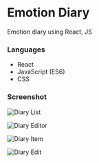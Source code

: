 # Emotion Diary

Emotion diary using React, JS



### Languages

- React
- JavaScript (ES6)
- CSS


### Screenshot

![Diary List](https://user-images.githubusercontent.com/88661435/191535138-800cf500-15fb-4a85-9872-cd367e5147cc.png)

![Diary Editor](https://user-images.githubusercontent.com/88661435/191535446-f8633b46-93fb-44bd-a422-a7f08434b5c0.png)

![Diary Item](https://user-images.githubusercontent.com/88661435/191535567-7e3eea23-40a1-44c0-b076-e8141925db3c.png)

![Diary Edit](https://user-images.githubusercontent.com/88661435/191535796-9e96ce7e-c37a-409e-8adb-d267886fd387.png)
